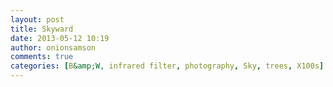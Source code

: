 ```yaml
---
layout: post
title: Skyward
date: 2013-05-12 10:19
author: onionsamson
comments: true
categories: [B&amp;W, infrared filter, photography, Sky, trees, X100s]
---
```

<div class="
          image-block-outer-wrapper
          layout-
          design-layout-inline
          
          
          
        ">

      

      
        <figure class="
              sqs-block-image-figure
              intrinsic
            " style="max-width:600px;">
          
        
        

        
          
            
          <div style="padding-bottom:66.66667175293%;" class="
                image-block-wrapper
                
          
        
                
              ">
            <img src="http://onionsamson.files.wordpress.com/2013/05/fa09f-iphone-20130512111130-0.jpg" alt="Transient" /><img class="thumb-image" alt="Transient" />
          </div>
        
          
        

        
      
        </figure>
      

    </div>
